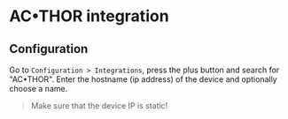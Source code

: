 # AC•THOR integration

## Configuration

Go to `Configuration > Integrations`, press the plus button and search for "AC•THOR".
Enter the hostname (ip address) of the device and optionally choose a name.

> Make sure that the device IP is static!
